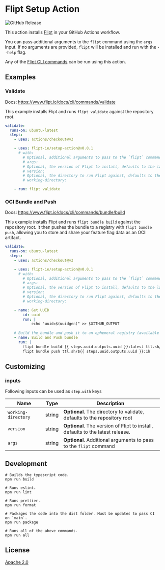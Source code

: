 # Flipt Setup Action

![GitHub Release](https://img.shields.io/github/v/release/flipt-io/setup-action)

This action installs [Flipt](https://flipt.io) in your GitHub Actions workflow.

You can pass additional arguments to the `flipt` command using the `args` input. If no arguments are provided, `flipt` will be installed and run with the `--help` flag.

Any of the [Flipt CLI commands](https://www.flipt.io/docs/cli/overview) can be run using this action.

## Examples

### Validate

Docs: <https://www.flipt.io/docs/cli/commands/validate>

This example installs Flipt and runs `flipt validate` against the repository root.

```yaml
validate:
  runs-on: ubuntu-latest
  steps:
    - uses: actions/checkout@v3

    - uses: flipt-io/setup-action@v0.0.1
      # with:
        # Optional, additional arguments to pass to the `flipt` command
        # args:
        # Optional, the version of Flipt to install, defaults to the latest release
        # version:
        # Optional, the directory to run Flipt against, defaults to the repository root
        # working-directory:

    - run: flipt validate
```

### OCI Bundle and Push

Docs: <https://www.flipt.io/docs/cli/commands/bundle/build>

This example installs Flipt and runs `flipt bundle build` against the repository root. It then pushes the bundle to a registry with `flipt bundle push`, allowing you to store and share your feature flag data as an OCI artifact.

```yaml
validate:
  runs-on: ubuntu-latest
  steps:
    - uses: actions/checkout@v3

    - uses: flipt-io/setup-action@v0.0.1
      # with:
        # Optional, additional arguments to pass to the `flipt` command
        # args:
        # Optional, the version of Flipt to install, defaults to the latest release
        # version:
        # Optional, the directory to run Flipt against, defaults to the repository root
        # working-directory:

    - name: Get UUID
        id: uuid
        run: | 
            echo "uuid=$(uuidgen)" >> $GITHUB_OUTPUT
        
    # Build the bundle and push it to an ephemeral registry (available for 1 hour)
    - name: Build and Push bundle
      run: |
        flipt bundle build {{ steps.uuid.outputs.uuid }}:latest ttl.sh/${{ steps.uuid.outputs.uuid }}:1h
        flipt bundle push ttl.sh/${{ steps.uuid.outputs.uuid }}:1h
```

## Customizing

### inputs

Following inputs can be used as `step.with` keys

| Name                | Type   | Description                                                                |
| ------------------- | ------ | -------------------------------------------------------------------------- |
| `working-directory` | string | **Optional**. The directory to validate, defaults to the repository root   |
| `version`           | string | **Optional**. The version of Flipt to install, defaults to the latest release. |
| `args`              | string | **Optional**. Additional arguments to pass to the `flipt` command |

## Development

```console
# Builds the typescript code.
npm run build

# Runs eslint.
npm run lint

# Runs prettier.
npm run format

# Packages the code into the dist folder. Must be updated to pass CI on `main`.
npm run package

# Runs all of the above commands.
npm run all
```

## License

[Apache 2.0](LICENSE)
